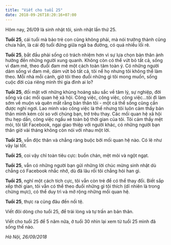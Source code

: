 ```yaml
---
title: "Viết cho tuổi 25"
date: 2018-09-26T18:20:16+07:00
---
```


Hôm nay, 26/09 là sinh nhật tôi, sinh nhật lần thứ 25.

**Tuổi 25**, cái tuổi mà bảo trẻ con cũng không phải, mà nói trưởng thành cũng chưa hẳn, là cái độ tuổi đứng giữa ngã ba đường, có quá nhiều lối rẽ.

**Tuổi 25**, bắt đầu phải sống có trách nhiệm hơn vì sự lựa chọn bản thân ảnh hưởng đến những người xung quanh. Không còn có thể vứt bỏ tất cả, sống vì đam mê, theo đuổi đam mê một cách toàn tâm toàn ý. Có những người dám sống vì đam mê, dám vứt bỏ tất cả, tôi nể họ nhưng tôi không thể làm theo. Mỗi nhà mỗi cảnh, giờ tôi theo đuổi những gì tôi mong muốn, sống cuộc đời của riêng mình thì gia đình ai lo?

**Tuổi 25**, đối mặt với những khủng hoảng sâu sắc về tâm lý, sự nghiệp, đời sống và các mối quan hệ xã hội. Công việc, công việc, công việc...tôi đi làm sớm về muộn và quên mất rằng bản thân tôi - một cá thể sống cũng cần được nghỉ ngơi. Lao mình vào công việc là thế nhưng tôi luôn cảm thấy bản thân mình kém cỏi so với chúng bạn, trớ trêu thay. Các mối quan hệ xã hội thu hẹp dần, công việc ngấu xé toàn bộ thời gian của tôi. Tôi cảm thấy mệt mỏi, tôi tắt Facebook, ngại giao thiệp với người khác, có những người bạn thân giờ vài tháng không còn nói với nhau một lời.

**Tuổi 25**, vẫn độc thân và chẳng ràng buộc bởi mối quan hệ nào. Có lẽ như vậy lại tốt.

**Tuổi 25**, coi vậy chỉ toàn tiêu cực: buồn chán, mệt mỏi và ngột ngạt.

**Tuổi 25**, vẫn có những người bạn gửi những lời chúc mừng sinh nhật dù chẳng có Facebook nhắc nhở, dù đã lâu rồi tôi chẳng hỏi han gì.

**Tuổi 25**, nghĩ một cách tích cực, tôi vẫn còn trẻ để có thể thay đổi. Biết sắp xếp thời gian, tôi vẫn có thể theo đuổi những gì tôi thích (dĩ nhiên là trong chừng mực), có thể duy trì và mở rộng những mối quan hệ.

**Tuổi 25**, thực ra cũng đâu đến nối tệ.

Viết đôi dòng cho tuổi 25, để trải lòng và tự trấn an bản thân.

Viết cho tuổi 25 để 5 năm nữa, ở tuổi 30 nhìn lại xem từ tuổi 25 mình đã sống thế nào.

*Hà Nội, 26/09/2018*